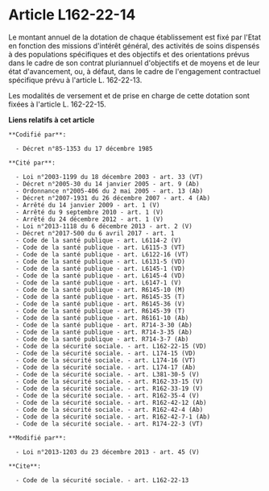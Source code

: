 # Article L162-22-14

Le montant annuel de la dotation de chaque établissement est fixé par l'Etat en fonction des missions d'intérêt général, des
activités de soins dispensés à des populations spécifiques et des objectifs et des orientations prévus dans le cadre de son
contrat pluriannuel d'objectifs et de moyens et de leur état d'avancement, ou, à défaut, dans le cadre de l'engagement
contractuel spécifique prévu à l'article L. 162-22-13.

Les modalités de versement et de prise en charge de cette dotation sont fixées à l'article L. 162-22-15.

**Liens relatifs à cet article**

	**Codifié par**:

	  - Décret n°85-1353 du 17 décembre 1985

	**Cité par**:

	  - Loi n°2003-1199 du 18 décembre 2003 - art. 33 (VT)
	  - Décret n°2005-30 du 14 janvier 2005 - art. 9 (Ab)
	  - Ordonnance n°2005-406 du 2 mai 2005 - art. 13 (Ab)
	  - Décret n°2007-1931 du 26 décembre 2007 - art. 4 (Ab)
	  - Arrêté du 14 janvier 2009 - art. 1 (V)
	  - Arrêté du 9 septembre 2010 - art. 1 (V)
	  - Arrêté du 24 décembre 2012 - art. 1 (V)
	  - Loi n°2013-1118 du 6 décembre 2013 - art. 2 (V)
	  - Décret n°2017-500 du 6 avril 2017 - art. 1
	  - Code de la santé publique - art. L6114-2 (V)
	  - Code de la santé publique - art. L6115-3 (VT)
	  - Code de la santé publique - art. L6122-16 (VT)
	  - Code de la santé publique - art. L6131-5 (VD)
	  - Code de la santé publique - art. L6145-1 (VD)
	  - Code de la santé publique - art. L6145-4 (VD)
	  - Code de la santé publique - art. L6147-1 (V)
	  - Code de la santé publique - art. R6145-10 (M)
	  - Code de la santé publique - art. R6145-35 (T)
	  - Code de la santé publique - art. R6145-36 (V)
	  - Code de la santé publique - art. R6145-39 (T)
	  - Code de la santé publique - art. R6161-10 (Ab)
	  - Code de la santé publique - art. R714-3-30 (Ab)
	  - Code de la santé publique - art. R714-3-35 (Ab)
	  - Code de la santé publique - art. R714-3-7 (Ab)
	  - Code de la sécurité sociale. - art. L162-22-15 (VD)
	  - Code de la sécurité sociale. - art. L174-15 (VD)
	  - Code de la sécurité sociale. - art. L174-16 (VT)
	  - Code de la sécurité sociale. - art. L174-17 (Ab)
	  - Code de la sécurité sociale. - art. L381-30-5 (V)
	  - Code de la sécurité sociale. - art. R162-33-15 (V)
	  - Code de la sécurité sociale. - art. R162-33-19 (V)
	  - Code de la sécurité sociale. - art. R162-35-4 (V)
	  - Code de la sécurité sociale. - art. R162-42-12 (Ab)
	  - Code de la sécurité sociale. - art. R162-42-4 (Ab)
	  - Code de la sécurité sociale. - art. R162-42-7-1 (Ab)
	  - Code de la sécurité sociale. - art. R174-22-3 (VT)

	**Modifié par**:

	  - Loi n°2013-1203 du 23 décembre 2013 - art. 45 (V)

	**Cite**:

	  - Code de la sécurité sociale. - art. L162-22-13
